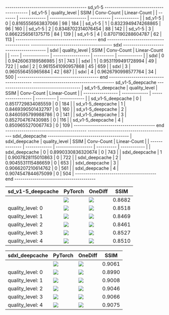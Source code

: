 ---------------------------------------- sd_v1-5 ----------------------------------------
| sd_v1-5 | quality_level | SSIM               | Conv-Count | Linear-Count |
| ------- | ------------- | ------------------ | ---------- | ------------ |
| sd_v1-5 | 0             | 0.8165556563837066 | 98         | 184          |
| sd_v1-5 | 1             | 0.8323949474268865 | 96         | 160          |
| sd_v1-5 | 2             | 0.8348702314076454 | 88         | 142          |
| sd_v1-5 | 3             | 0.8662256561375715 | 84         | 139          |
| sd_v1-5 | 4             | 0.8707190288604787 | 62         | 113          |
---------------------------------------- end ----------------------------------------
---------------------------------------- sdxl ----------------------------------------
| sdxl | quality_level | SSIM               | Conv-Count | Linear-Count |
| ---- | ------------- | ------------------ | ---------- | ------------ |
| sdxl | 0             | 0.9426063189586985 | 51         | 743          |
| sdxl | 1             | 0.9531199491728994 | 49         | 722          |
| sdxl | 2             | 0.9615541090957868 | 45         | 659          |
| sdxl | 3             | 0.960556455965684  | 42         | 687          |
| sdxl | 4             | 0.9626790998577764 | 34         | 500          |
---------------------------------------- end ----------------------------------------
---------------------------------------- sd_v1-5_deepcache ----------------------------------------
| sd_v1-5_deepcache | quality_level | SSIM               | Conv-Count | Linear-Count |
| ----------------- | ------------- | ------------------ | ---------- | ------------ |
| sd_v1-5_deepcache | 0             | 0.8517729834085559 | 0          | 184          |
| sd_v1-5_deepcache | 1             | 0.8469390501432797 | 0          | 160          |
| sd_v1-5_deepcache | 2             | 0.8460595799988786 | 0          | 141          |
| sd_v1-5_deepcache | 3             | 0.852704767430985  | 0          | 116          |
| sd_v1-5_deepcache | 4             | 0.8509655270067743 | 0          | 109          |
---------------------------------------- end ----------------------------------------
---------------------------------------- sdxl_deepcache ----------------------------------------
| sdxl_deepcache | quality_level | SSIM               | Conv-Count | Linear-Count |
| -------------- | ------------- | ------------------ | ---------- | ------------ |
| sdxl_deepcache | 0             | 0.8990330836320674 | 0          | 743          |
| sdxl_deepcache | 1             | 0.9007828115010863 | 0          | 722          |
| sdxl_deepcache | 2             | 0.9045531115486659 | 0          | 653          |
| sdxl_deepcache | 3             | 0.9066207210614762 | 0          | 561          |
| sdxl_deepcache | 4             | 0.9074547844675099 | 0          | 504          |
---------------------------------------- end ----------------------------------------



| sd_v1-5_deepcache | PyTorch                                                               | OneDiff                                                           | SSIM   |
| ----------------- | --------------------------------------------------------------------- | ----------------------------------------------------------------- | ------ |
|                   | ![](https://ccssu.github.io/git_pages.io/sd_v1-5_torch.png) | ![](https://ccssu.github.io/git_pages.io/sd_v1-5_torch.png)       | 0.8682 |
| quality_level: 0  | ![](https://ccssu.github.io/git_pages.io/sd_v1-5_torch.png) | ![](https://ccssu.github.io/git_pages.io/sd_v1-5_deepcache_0.png) | 0.8518 |
| quality_level: 1  | ![](https://ccssu.github.io/git_pages.io/sd_v1-5_torch.png) | ![](https://ccssu.github.io/git_pages.io/sd_v1-5_deepcache_1.png) | 0.8469 |
| quality_level: 2  | ![](https://ccssu.github.io/git_pages.io/sd_v1-5_torch.png) | ![](https://ccssu.github.io/git_pages.io/sd_v1-5_deepcache_2.png) | 0.8461 |
| quality_level: 3  | ![](https://ccssu.github.io/git_pages.io/sd_v1-5_torch.png) | ![](https://ccssu.github.io/git_pages.io/sd_v1-5_deepcache_3.png) | 0.8527 |
| quality_level: 4  | ![](https://ccssu.github.io/git_pages.io/sd_v1-5_torch.png) | ![](https://ccssu.github.io/git_pages.io/sd_v1-5_deepcache_4.png) | 0.8510 |



| sdxl_deepcache | PyTorch  | OneDiff| SSIM | 
|---|---|---|---|
|  | ![](https://ccssu.github.io/git_pages.io/sdxl_torch.png)|  ![](https://ccssu.github.io/git_pages.io/sdxl_torch.png) | 0.9061| 
| quality_level: 0 | ![](https://ccssu.github.io/git_pages.io/sdxl_torch.png)|  ![](https://ccssu.github.io/git_pages.io/sdxl_deepcache_0.png) | 0.8990 |
| quality_level: 1 | ![](https://ccssu.github.io/git_pages.io/sdxl_torch.png)|  ![](https://ccssu.github.io/git_pages.io/sdxl_deepcache_1.png) | 0.9008 |
| quality_level: 2 | ![](https://ccssu.github.io/git_pages.io/sdxl_torch.png)|  ![](https://ccssu.github.io/git_pages.io/sdxl_deepcache_2.png) | 0.9046 |
| quality_level: 3 | ![](https://ccssu.github.io/git_pages.io/sdxl_torch.png)|  ![](https://ccssu.github.io/git_pages.io/sdxl_deepcache_3.png) | 0.9066 |
| quality_level: 4 | ![](https://ccssu.github.io/git_pages.io/sdxl_torch.png)|  ![](https://ccssu.github.io/git_pages.io/sdxl_deepcache_4.png) | 0.9075 |